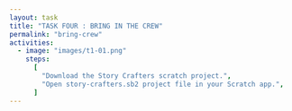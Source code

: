 ```yaml
---
layout: task
title: "TASK FOUR : BRING IN THE CREW"
permalink: "bring-crew"
activities:
  - image: "images/t1-01.png"
    steps:
      [
        "Download the Story Crafters scratch project.",
        "Open story-crafters.sb2 project file in your Scratch app.",
      ]
---
```

